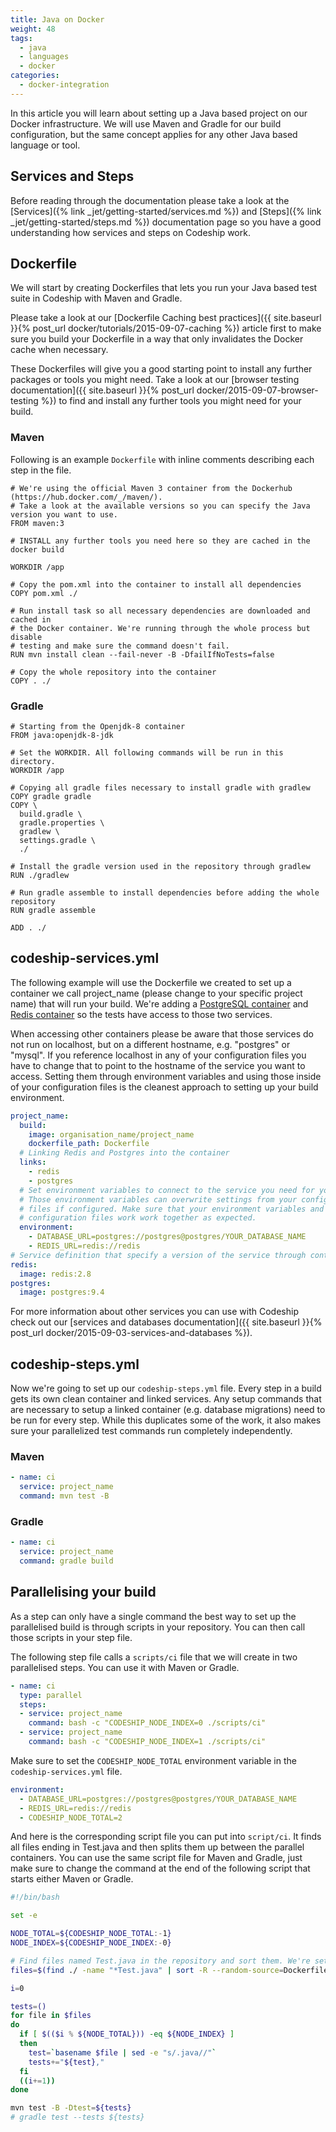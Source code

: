 ```yaml
---
title: Java on Docker
weight: 48
tags:
  - java
  - languages
  - docker
categories:
  - docker-integration
---
```

In this article you will learn about setting up a Java based project on our Docker infrastructure. We will use Maven and Gradle for our build configuration, but the same concept applies for any other Java based language or tool.

## Services and Steps
Before reading through the documentation please take a look at the [Services]({% link _jet/getting-started/services.md %}) and [Steps]({% link _jet/getting-started/steps.md %}) documentation page so you have a good understanding how services and steps on Codeship work.

## Dockerfile
We will start by creating Dockerfiles that lets you run your Java based test suite in Codeship with Maven and Gradle.

Please take a look at our [Dockerfile Caching best practices]({{ site.baseurl }}{% post_url docker/tutorials/2015-09-07-caching %}) article first to make sure you build your Dockerfile in a way that only invalidates the Docker cache when necessary.

These Dockerfiles will give you a good starting point to install any further packages or tools you might need. Take a look at our [browser testing documentation]({{ site.baseurl }}{% post_url docker/2015-09-07-browser-testing %}) to find and install any further tools you might need for your build.

### Maven

Following is an example `Dockerfile` with inline comments describing each step in the file.

```
# We're using the official Maven 3 container from the Dockerhub (https://hub.docker.com/_/maven/).
# Take a look at the available versions so you can specify the Java version you want to use.
FROM maven:3

# INSTALL any further tools you need here so they are cached in the docker build

WORKDIR /app

# Copy the pom.xml into the container to install all dependencies
COPY pom.xml ./

# Run install task so all necessary dependencies are downloaded and cached in
# the Docker container. We're running through the whole process but disable
# testing and make sure the command doesn't fail.
RUN mvn install clean --fail-never -B -DfailIfNoTests=false

# Copy the whole repository into the container
COPY . ./
```

### Gradle

```
# Starting from the Openjdk-8 container
FROM java:openjdk-8-jdk

# Set the WORKDIR. All following commands will be run in this directory.
WORKDIR /app

# Copying all gradle files necessary to install gradle with gradlew
COPY gradle gradle
COPY \
  build.gradle \
  gradle.properties \
  gradlew \
  settings.gradle \
  ./

# Install the gradle version used in the repository through gradlew
RUN ./gradlew

# Run gradle assemble to install dependencies before adding the whole repository
RUN gradle assemble

ADD . ./
```

## codeship-services.yml

The following example will use the Dockerfile we created to set up a container we call project_name (please change to your specific project name) that will run your build. We're adding a [PostgreSQL container](https://hub.docker.com/_/postgres/) and [Redis container](https://hub.docker.com/_/redis/) so the tests have access to those two services.

When accessing other containers please be aware that those services do not run on localhost, but on a different hostname, e.g. "postgres" or "mysql". If you reference localhost in any of your configuration files you have to change that to point to the hostname of the service you want to access. Setting them through environment variables and using those inside of your configuration files is the cleanest approach to setting up your build environment.

```yaml
project_name:
  build:
    image: organisation_name/project_name
    dockerfile_path: Dockerfile
  # Linking Redis and Postgres into the container
  links:
    - redis
    - postgres
  # Set environment variables to connect to the service you need for your build.
  # Those environment variables can overwrite settings from your configuration
  # files if configured. Make sure that your environment variables and
  # configuration files work work together as expected.
  environment:
    - DATABASE_URL=postgres://postgres@postgres/YOUR_DATABASE_NAME
    - REDIS_URL=redis://redis
# Service definition that specify a version of the service through container tags
redis:
  image: redis:2.8
postgres:
  image: postgres:9.4
```

For more information about other services you can use with Codeship check out our [services and databases documentation]({{ site.baseurl }}{% post_url docker/2015-09-03-services-and-databases %}).

## codeship-steps.yml

Now we're going to set up our `codeship-steps.yml` file. Every step in a build gets its own clean container and linked services. Any setup commands that are necessary to setup a linked container (e.g. database migrations) need to be run for every step. While this duplicates some of the work, it also makes sure your parallelized test commands run completely independently.

### Maven

```yaml
- name: ci
  service: project_name
  command: mvn test -B
```

### Gradle

```yaml
- name: ci
  service: project_name
  command: gradle build
```

## Parallelising your build

As a step can only have a single command the best way to set up the parallelised build is through scripts in your repository. You can then call those scripts in your step file.

The following step file calls a `scripts/ci` file that we will create in two parallelised steps. You can use it with Maven or Gradle.

```yaml
- name: ci
  type: parallel
  steps:
  - service: project_name
    command: bash -c "CODESHIP_NODE_INDEX=0 ./scripts/ci"
  - service: project_name
    command: bash -c "CODESHIP_NODE_INDEX=1 ./scripts/ci"
```

Make sure to set the `CODESHIP_NODE_TOTAL` environment variable in the `codeship-services.yml` file.

```yaml
environment:
  - DATABASE_URL=postgres://postgres@postgres/YOUR_DATABASE_NAME
  - REDIS_URL=redis://redis
  - CODESHIP_NODE_TOTAL=2
```

And here is the corresponding script file you can put into `script/ci`. It finds all files ending in Test.java and then splits them up between the parallel containers. You can use the same script file for Maven and Gradle, just make sure to change the command at the end of the following script that starts either Maven or Gradle.

```bash
#!/bin/bash

set -e

NODE_TOTAL=${CODESHIP_NODE_TOTAL:-1}
NODE_INDEX=${CODESHIP_NODE_INDEX:-0}

# Find files named Test.java in the repository and sort them. We're setting the Dockerfile as the randomisation source so the randomisation is repeatable. You can add any file instead of Dockerfile.
files=$(find ./ -name "*Test.java" | sort -R --random-source=Dockerfile)

i=0

tests=()
for file in $files
do
  if [ $(($i % ${NODE_TOTAL})) -eq ${NODE_INDEX} ]
  then
    test=`basename $file | sed -e "s/.java//"`
    tests+="${test},"
  fi
  ((i+=1))
done

mvn test -B -Dtest=${tests}
# gradle test --tests ${tests}
```
